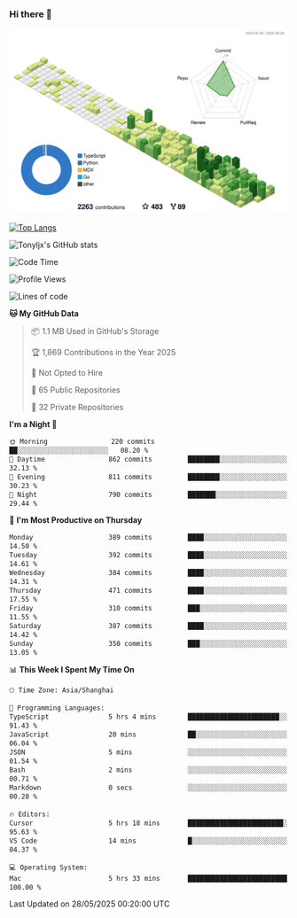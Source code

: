 ### Hi there 👋

![](./profile-3d-contrib/profile-green-animate.svg)

 

[![Top Langs](https://github-readme-stats.vercel.app/api/top-langs/?username=tonyljx)](https://github.com/anuraghazra/github-readme-stats)

![Tonyljx's GitHub stats](https://github-readme-stats.vercel.app/api?username=tonyljx&theme=default&show_icons=true)

 

<!--START_SECTION:waka-->
![Code Time](http://img.shields.io/badge/Code%20Time-1%2C324%20hrs%205%20mins-blue)

![Profile Views](http://img.shields.io/badge/Profile%20Views-0-blue)

![Lines of code](https://img.shields.io/badge/From%20Hello%20World%20I%27ve%20Written-1.4%20million%20lines%20of%20code-blue)

**🐱 My GitHub Data** 

> 📦 1.1 MB Used in GitHub's Storage 
 > 
> 🏆 1,869 Contributions in the Year 2025
 > 
> 🚫 Not Opted to Hire
 > 
> 📜 65 Public Repositories 
 > 
> 🔑 32 Private Repositories 
 > 
**I'm a Night 🦉** 

```text
🌞 Morning                220 commits         ██░░░░░░░░░░░░░░░░░░░░░░░   08.20 % 
🌆 Daytime                862 commits         ████████░░░░░░░░░░░░░░░░░   32.13 % 
🌃 Evening                811 commits         ████████░░░░░░░░░░░░░░░░░   30.23 % 
🌙 Night                  790 commits         ███████░░░░░░░░░░░░░░░░░░   29.44 % 
```
📅 **I'm Most Productive on Thursday** 

```text
Monday                   389 commits         ████░░░░░░░░░░░░░░░░░░░░░   14.50 % 
Tuesday                  392 commits         ████░░░░░░░░░░░░░░░░░░░░░   14.61 % 
Wednesday                384 commits         ████░░░░░░░░░░░░░░░░░░░░░   14.31 % 
Thursday                 471 commits         ████░░░░░░░░░░░░░░░░░░░░░   17.55 % 
Friday                   310 commits         ███░░░░░░░░░░░░░░░░░░░░░░   11.55 % 
Saturday                 387 commits         ████░░░░░░░░░░░░░░░░░░░░░   14.42 % 
Sunday                   350 commits         ███░░░░░░░░░░░░░░░░░░░░░░   13.05 % 
```


📊 **This Week I Spent My Time On** 

```text
🕑︎ Time Zone: Asia/Shanghai

💬 Programming Languages: 
TypeScript               5 hrs 4 mins        ███████████████████████░░   91.43 % 
JavaScript               20 mins             ██░░░░░░░░░░░░░░░░░░░░░░░   06.04 % 
JSON                     5 mins              ░░░░░░░░░░░░░░░░░░░░░░░░░   01.54 % 
Bash                     2 mins              ░░░░░░░░░░░░░░░░░░░░░░░░░   00.71 % 
Markdown                 0 secs              ░░░░░░░░░░░░░░░░░░░░░░░░░   00.28 % 

🔥 Editors: 
Cursor                   5 hrs 18 mins       ████████████████████████░   95.63 % 
VS Code                  14 mins             █░░░░░░░░░░░░░░░░░░░░░░░░   04.37 % 

💻 Operating System: 
Mac                      5 hrs 33 mins       █████████████████████████   100.00 % 
```


 Last Updated on 28/05/2025 00:20:00 UTC
<!--END_SECTION:waka-->

